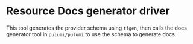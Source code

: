 # Resource Docs generator driver

This tool generates the provider schema using `tfgen`, then calls the docs generator tool in `pulumi/pulumi` to use the schema to generate docs.
